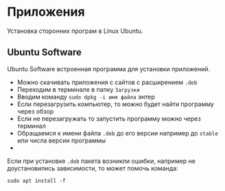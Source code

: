 # Приложения
Установка сторонних програм в Linux Ubuntu.

## Ubuntu Software
Ubuntu Software встроенная программа для установки приложений.

- Можно скачивать приложения с сайтов с расширением `.deb`
- Переходим в терминале в папку `Загрузки`
- Вводим команду `sudo dpkg -i имя файла` энтер
- Если перезагрузить компьютер, то можно будет найти программу через обзор
- Если не перезагружать то запустить программу можно через терминал
- Обращаемся к имени файла `.deb` до его версии например до `stable` или числа версии программы
- 

Если при установке `.deb` пакета возникли ошибки, например не доустановились зависимости, то может помочь команда:

    sudo apt install -f
